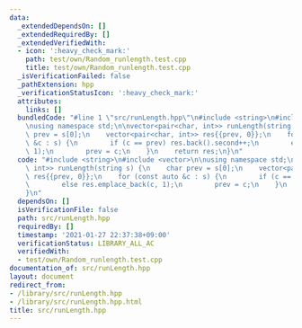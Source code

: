 ```yaml
---
data:
  _extendedDependsOn: []
  _extendedRequiredBy: []
  _extendedVerifiedWith:
  - icon: ':heavy_check_mark:'
    path: test/own/Random_runlength.test.cpp
    title: test/own/Random_runlength.test.cpp
  _isVerificationFailed: false
  _pathExtension: hpp
  _verificationStatusIcon: ':heavy_check_mark:'
  attributes:
    links: []
  bundledCode: "#line 1 \"src/runLength.hpp\"\n#include <string>\n#include <vector>\n\
    \nusing namespace std;\n\nvector<pair<char, int>> runLength(string s) {\n    char\
    \ prev = s[0];\n    vector<pair<char, int>> res{{prev, 0}};\n    for (const auto\
    \ &c : s) {\n        if (c == prev) res.back().second++;\n        else res.emplace_back(c,\
    \ 1);\n        prev = c;\n    }\n    return res;\n}\n"
  code: "#include <string>\n#include <vector>\n\nusing namespace std;\n\nvector<pair<char,\
    \ int>> runLength(string s) {\n    char prev = s[0];\n    vector<pair<char, int>>\
    \ res{{prev, 0}};\n    for (const auto &c : s) {\n        if (c == prev) res.back().second++;\n\
    \        else res.emplace_back(c, 1);\n        prev = c;\n    }\n    return res;\n\
    }\n"
  dependsOn: []
  isVerificationFile: false
  path: src/runLength.hpp
  requiredBy: []
  timestamp: '2021-01-27 22:37:38+09:00'
  verificationStatus: LIBRARY_ALL_AC
  verifiedWith:
  - test/own/Random_runlength.test.cpp
documentation_of: src/runLength.hpp
layout: document
redirect_from:
- /library/src/runLength.hpp
- /library/src/runLength.hpp.html
title: src/runLength.hpp
---
```

